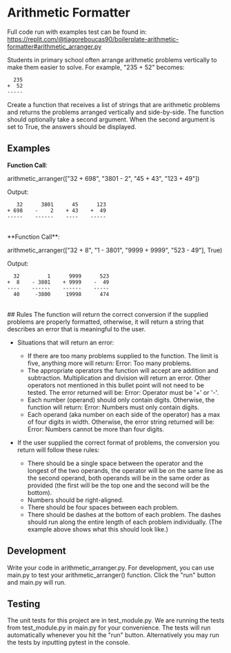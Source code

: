 # Arithmetic Formatter

Full code run with examples test can be found in: https://replit.com/@tiagoreboucas90/boilerplate-arithmetic-formatter#arithmetic_arranger.py


Students in primary school often arrange arithmetic problems vertically to make them easier to solve. For example, "235 + 52" becomes:
```text
  235
+  52
-----
```


Create a function that receives a list of strings that are arithmetic problems and returns the problems arranged vertically and side-by-side. The function should optionally take a second argument. When the second argument is set to True, the answers should be displayed.

## Examples
**Function Call**:

arithmetic_arranger(["32 + 698", "3801 - 2", "45 + 43", "123 + 49"])

Output:
```text
   32      3801      45      123
+ 698    -    2    + 43    +  49
-----    ------    ----    -----
```
<br/>
**Function Call**:

arithmetic_arranger(["32 + 8", "1 - 3801", "9999 + 9999", "523 - 49"], True)

Output:
```text
  32         1      9999      523
+  8    - 3801    + 9999    -  49
----    ------    ------    -----
  40     -3800     19998      474
```
<br/>
## Rules
The function will return the correct conversion if the supplied problems are properly formatted, otherwise, it will return a string that describes an error that is meaningful to the user.

- Situations that will return an error:
    - If there are too many problems supplied to the function. The limit is five, anything more will return: Error: Too many problems.
    - The appropriate operators the function will accept are addition and subtraction. Multiplication and division will return an error. Other operators not mentioned in this bullet point will not need to be tested. The error returned will be: Error: Operator must be '+' or '-'.
    - Each number (operand) should only contain digits. Otherwise, the function will return: Error: Numbers must only contain digits.
    - Each operand (aka number on each side of the operator) has a max of four digits in width. Otherwise, the error string returned will be: Error: Numbers cannot be more than four digits.

- If the user supplied the correct format of problems, the conversion you return will follow these rules:
    - There should be a single space between the operator and the longest of the two operands, the operator will be on the same line as the second operand, both operands will be in the same order as provided (the first will be the top one and the second will be the bottom).
    - Numbers should be right-aligned.
    - There should be four spaces between each problem.
    - There should be dashes at the bottom of each problem. The dashes should run along the entire length of each problem individually. (The example above shows what this should look like.)

## Development
Write your code in arithmetic_arranger.py. For development, you can use main.py to test your arithmetic_arranger() function. Click the "run" button and main.py will run.

## Testing
The unit tests for this project are in test_module.py. We are running the tests from test_module.py in main.py for your convenience. The tests will run automatically whenever you hit the "run" button. Alternatively you may run the tests by inputting pytest in the console.

